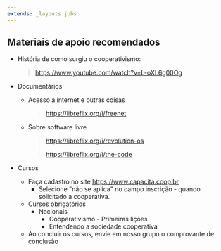 ```yaml
---
extends: _layouts.jobs
---
```


## Materiais de apoio recomendados

* História de como surgiu o cooperativismo:
  > https://www.youtube.com/watch?v=L-oXL6g00Og

* Documentários
  * Acesso a internet e outras coisas
    > https://libreflix.org/i/freenet
  * Sobre software livre
    > https://libreflix.org/i/revolution-os
    >
    > https://libreflix.org/i/the-code
* Cursos
  * Faça cadastro no site https://www.capacita.coop.br
    * Selecione "não se aplica" no campo inscrição - quando solicitado a cooperativa.
  * Cursos obrigatórios
    * Nacionais
      * Cooperativismo - Primeiras lições
      * Entendendo a sociedade cooperativa
  * Ao concluir os cursos, envie em nosso grupo o comprovante de conclusão
